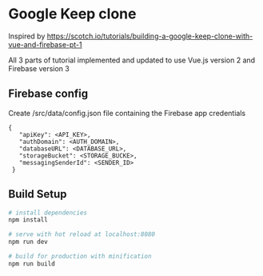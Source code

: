 # Google Keep clone

Inspired by 
https://scotch.io/tutorials/building-a-google-keep-clone-with-vue-and-firebase-pt-1

All 3 parts of tutorial implemented and updated to use Vue.js version 2 and Firebase version 3

## Firebase config

Create /src/data/config.json file containing the Firebase app credentials

```
{
   "apiKey": <API_KEY>,
   "authDomain": <AUTH_DOMAIN>,
   "databaseURL": <DATABASE_URL>,
   "storageBucket": <STORAGE_BUCKE>,
   "messagingSenderId": <SENDER_ID>
 }
```

## Build Setup

``` bash
# install dependencies
npm install

# serve with hot reload at localhost:8080
npm run dev

# build for production with minification
npm run build
```
